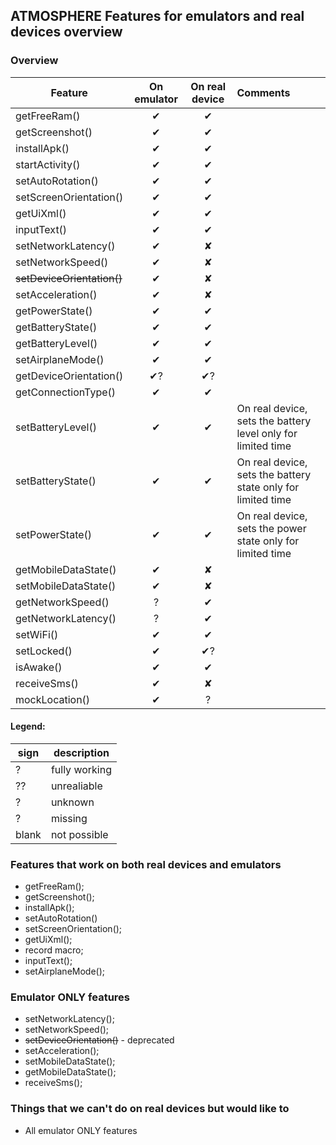 ## ATMOSPHERE Features for emulators and real devices overview

### Overview
| Feature                    | On emulator   | On real device  | Comments      |
| -------------------------- |:-------------:|:---------------:|:--------------|
| getFreeRam()               | ✔              | ✔               |               |
| getScreenshot()            | ✔             | ✔               |               |
| installApk()               | ✔             | ✔               |               |
| startActivity()            | ✔             | ✔               |               |
| setAutoRotation()          | ✔             | ✔               |               |
| setScreenOrientation()     | ✔             | ✔               |               |
| getUiXml()                 | ✔             | ✔               |               |
| inputText()                | ✔             | ✔               |               |
| setNetworkLatency()        | ✔             | ✘               |               |
| setNetworkSpeed()          | ✔             | ✘               |               |
| ~~setDeviceOrientation()~~ | ✔             | ✘               |               |
| setAcceleration()          | ✔             | ✘               |               |
| getPowerState()            | ✔             | ✔               |               |
| getBatteryState()          | ✔             | ✔               |               |
| getBatteryLevel()          | ✔             | ✔               |               |
| setAirplaneMode()          | ✔             | ✔               |               |
| getDeviceOrientation()     | ✔?            | ✔?              |               |
| getConnectionType()        | ✔             | ✔               |               |
| setBatteryLevel()          | ✔             | ✔               |On real device, sets the battery level only for limited time|
| setBatteryState()          | ✔             | ✔               |On real device, sets the battery state only for limited time|
| setPowerState()            | ✔             | ✔               |On real device, sets the power state only for limited time  |
| getMobileDataState()       | ✔             | ✘               |               |
| setMobileDataState()       | ✔             | ✘               |               |
| getNetworkSpeed()          | ?              | ✔               |               |
| getNetworkLatency()        | ?              | ✔               |               |
| setWiFi()                  | ✔             | ✔               |               |
| setLocked()                | ✔             | ✔?              |               |
| isAwake()                  | ✔             | ✔               |               |
| receiveSms()               | ✔             | ✘               |               |
| mockLocation()             | ✔             | ?               |               |

#### Legend:
|sign   | description      |
|---|----------------------|
|?  | fully working|
|?? | unrealiable |
|?  | unknown |
|? | missing |
|blank|  not possible |

### Features that work on both real devices and emulators
* getFreeRam();
* getScreenshot();
* installApk();
* setAutoRotation()
* setScreenOrientation();
* getUiXml();
* record macro;
* inputText();
* setAirplaneMode();

### Emulator ONLY features
* setNetworkLatency();
* setNetworkSpeed();
* ~~setDeviceOrientation()~~ - deprecated
* setAcceleration();
* setMobileDataState();
* getMobileDataState();
* receiveSms();

### Things that we can't do on real devices but would like to
* All emulator ONLY features
